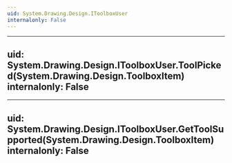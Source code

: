 ```yaml
---
uid: System.Drawing.Design.IToolboxUser
internalonly: False
---
```


---
uid: System.Drawing.Design.IToolboxUser.ToolPicked(System.Drawing.Design.ToolboxItem)
internalonly: False
---

---
uid: System.Drawing.Design.IToolboxUser.GetToolSupported(System.Drawing.Design.ToolboxItem)
internalonly: False
---
